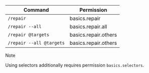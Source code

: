| Command                  | Permission           |
|--------------------------|----------------------|
| `/repair`                | basics.repair        |
| `/repair --all`          | basics.repair.all    |
| `/repair @targets`       | basics.repair.others |
| `/repair --all @targets` | basics.repair.others |


> [!NOTE]  
> Using selectors additionally requires permission `basics.selectors`.